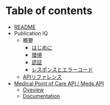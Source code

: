 # Table of contents

* [README](README.md)
* Publication IQ
  * 概要
    * [はじめに](ebsco-knowledge-services/apireference/PublicationIQ/Overview/Introduction.md)
    * [環境](ebsco-knowledge-services/apireference/PublicationIQ/Overview/Environment.md)
    * [認証](ebsco-knowledge-services/apireference/PublicationIQ/Overview/Authentication.md)
    * [レスポンスとエラーコード](ebsco-knowledge-services/apireference/PublicationIQ/Overview/ResponseError.md)
  * [APIリファレンス](ebsco-knowledge-services/apireference/PublicationIQ/APIReference.md)
* [Medical Point of Care API / Meds API](MedicalPointofCareAPI/README.md)
  * [Oveview](MedicalPointofCareAPI/MedsAPI\_DynaMed/MedsAPI\_DynaMed\_Overview.md)
  * [Documentation](MedicalPointofCareAPI/MedsAPI\_DynaMed/MedsAPI\_DynaMed\_Documentation.md)
